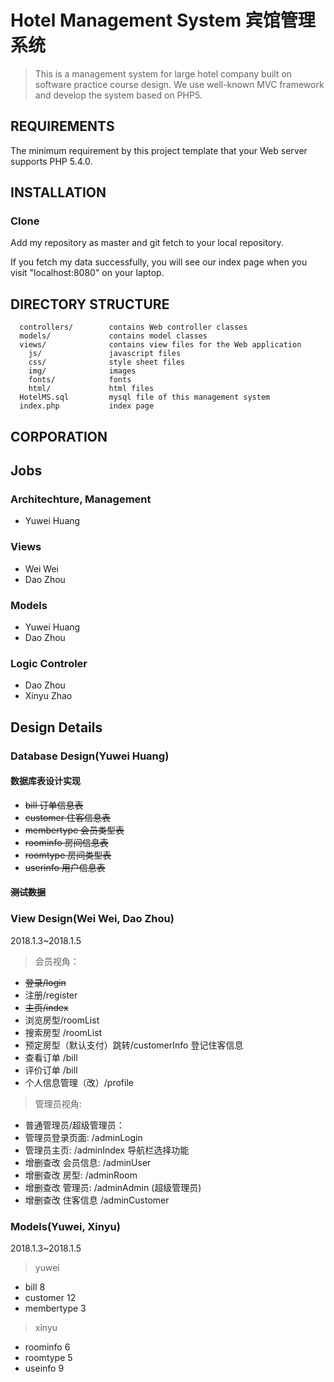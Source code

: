 Hotel Management System 宾馆管理系统
=======================

>This is a management system for large hotel company built on software practice course design. We use well-known MVC framework and develop the system based on PHP5.

REQUIREMENTS
------------

The minimum requirement by this project template that your Web server supports PHP 5.4.0.


INSTALLATION
------------

### Clone 

Add my repository as master and git fetch to your local repository.

If you fetch my data successfully, you will see our index page when you visit "localhost:8080" on your laptop.

DIRECTORY STRUCTURE
-------------------

      controllers/        contains Web controller classes
      models/             contains model classes
      views/              contains view files for the Web application
        js/               javascript files
        css/              style sheet files
        img/              images
        fonts/            fonts
        html/             html files
      HotelMS.sql         mysql file of this management system
      index.php           index page

CORPORATION
-------------
## Jobs

### Architechture, Management

- Yuwei Huang

### Views

- Wei Wei
- Dao Zhou

### Models

- Yuwei Huang 
- Dao Zhou

### Logic Controler

- Dao Zhou
- Xinyu Zhao 

## Design Details

### Database Design(Yuwei Huang)

#### 数据库表设计实现
- <del> bill 订单信息表</del>
- <del> customer 住客信息表</del>
- <del> membertype 会员类型表</del>
- <del> roominfo 房间信息表</del>
- <del> roomtype 房间类型表</del>
- <del> userinfo 用户信息表</del>

#### <del>测试数据</del>

### View Design(Wei Wei, Dao Zhou)

2018.1.3~2018.1.5
>会员视角：
- <del>登录/login</del>
- 注册/register
- <del>主页/index</del>
- 浏览房型/roomList
- 搜索房型 /roomList
- 预定房型（默认支付）跳转/customerInfo 登记住客信息
- 查看订单 /bill
- 评价订单 /bill
- 个人信息管理（改）/profile

>管理员视角:
- 普通管理员/超级管理员：
- 管理员登录页面: /adminLogin
- 管理员主页: /adminIndex 导航栏选择功能
- 增删查改 会员信息: /adminUser
- 增删查改  房型: /adminRoom
- 增删查改 管理员: /adminAdmin (超级管理员)
- 增删查改 住客信息 /adminCustomer

### Models(Yuwei, Xinyu)

2018.1.3~2018.1.5
>yuwei
- bill 8
- customer 12
- membertype 3

>xinyu
- roominfo 6
- roomtype 5
- useinfo 9